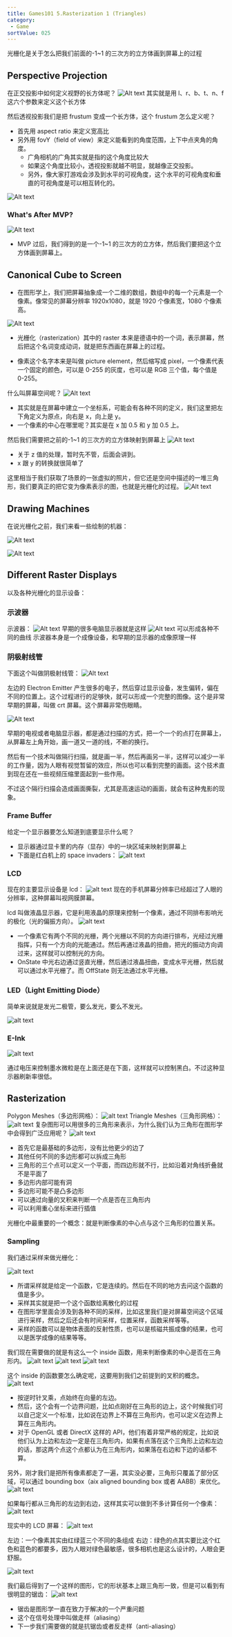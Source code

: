 ```yaml
---
title: Games101 5.Rasterization 1 (Triangles)
category:
 - Game
sortValue: 025
---
```


光栅化是关于怎么把我们前面的-1~1 的三次方的立方体画到屏幕上的过程

## Perspective Projection

在正交投影中如何定义视野的长方体呢？
![Alt text](image.png)
其实就是用 l、r、b、t、n、f 这六个参数来定义这个长方体

然后透视投影我们是把 frustum 变成一个长方体，这个 frustum 怎么定义呢？

- 首先用 aspect ratio 来定义宽高比
- 另外用 fovY（field of view）来定义能看到的角度范围，上下中点夹角的角度。
  - 广角相机的广角其实就是指的这个角度比较大
  - 如果这个角度比较小，透视投影就越不明显，就越像正交投影。
  - 另外，像大家打游戏会涉及到水平的可视角度，这个水平的可视角度和垂直的可视角度是可以相互转化的。

![Alt text](image-1.png)

### What's After MVP?

![Alt text](image-2.png)

- MVP 过后，我们得到的是一个-1~1 的三次方的立方体，然后我们要把这个立方体画到屏幕上。

## Canonical Cube to Screen

- 在图形学上，我们把屏幕抽象成一个二维的数组，数组中的每一个元素是一个像素。像常见的屏幕分辨率 1920x1080，就是 1920 个像素宽，1080 个像素高。

![Alt text](image-3.png)

- 光栅化（rasterization）其中的 raster 本来是德语中的一个词，表示屏幕，然后把这个名词变成动词，就是把东西画在屏幕上的过程。

- 像素这个名字本来是叫做 picture element，然后缩写成 pixel，一个像素代表一个固定的颜色，可以是 0-255 的灰度，也可以是 RGB 三个值，每个值是 0-255。

什么叫屏幕空间呢？
![Alt text](image-5.png)

- 其实就是在屏幕中建立一个坐标系，可能会有各种不同的定义，我们这里把左下角定义为原点，向右是 x，向上是 y。
- 一个像素的中心在哪里呢？其实是在 x 加 0.5 和 y 加 0.5 上。

然后我们需要把之前的-1~1 的三次方的立方体映射到屏幕上
![Alt text](image-4.png)

- 关于 z 值的处理，暂时先不管，后面会讲到。
- x 跟 y 的转换就很简单了

这里相当于我们获取了场景的一张虚拟的照片，但它还是空间中描述的一堆三角形，我们要真正的把它变为像素表示的图，也就是光栅化的过程。
![Alt text](image-6.png)

## Drawing Machines

在说光栅化之前，我们来看一些绘制的机器：

![Alt text](image-7.png)

![Alt text](image-8.png)

## Different Raster Displays

以及各种光栅化的显示设备：

### 示波器

示波器：
![Alt text](image-9.png)
早期的很多电脑显示器就是这样
![Alt text](image-10.png)
可以形成各种不同的曲线
示波器本身是一个成像设备，和早期的显示器的成像原理一样

### 阴极射线管

下面这个叫做阴极射线管：
![Alt text](image-11.png)

左边的 Electron Emitter 产生很多的电子，然后穿过显示设备，发生偏转，偏在不同的位置上。这个过程进行的足够快，就可以形成一个完整的图像。这个是非常早期的屏幕，叫做 crt 屏幕。这个屏幕非常伤眼睛。

![Alt text](image-12.png)

早期的电视或者电脑显示器，都是通过扫描的方式，把一个一个的点打在屏幕上，从屏幕左上角开始，画一道又一道的线，不断的换行。

然后有一个技术叫做隔行扫描，就是画一半，然后再画另一半，这样可以减少一半的工作量，因为人眼有视觉暂留的效应，所以也可以看到完整的画面。这个技术直到现在还在一些视频压缩里面起到一些作用。

不过这个隔行扫描会造成画面撕裂，尤其是高速运动的画面，就会有这种鬼影的现象。

### Frame Buffer

给定一个显示器要怎么知道到底要显示什么呢？

- 显示器通过显卡里的内存（显存）中的一块区域来映射到屏幕上
- 下面是红白机上的 space invaders：
  ![alt text](image-13.png)

### LCD

现在的主要显示设备是 lcd：
![alt text](image-14.png)
现在的手机屏幕分辨率已经超过了人眼的分辨率，这种屏幕叫视网膜屏幕。

lcd 叫做液晶显示器，它是利用液晶的原理来控制一个像素，通过不同排布影响光的极化（光的偏振方向）。
![alt text](image-15.png)

- 一个像素它有两个不同的光栅，两个光栅以不同的方向进行排布，光经过光栅指挥，只有一个方向的光能通过。然后再通过液晶的扭曲，把光的振动方向调过来，这样就可以控制光的方向。
- OnState 中光右边通过竖直光栅，然后通过液晶扭曲，变成水平光栅，然后就可以通过水平光栅了。而 OffState 则无法通过水平光栅。

### LED（Light Emitting Diode）

简单来说就是发光二极管，要么发光，要么不发光。

![alt text](image-16.png)

### E-Ink

![alt text](image-17.png)

通过电压来控制墨水微粒是在上面还是在下面，这样就可以控制黑白。不过这种显示器刷新率很低。

## Rasterization

Polygon Meshes（多边形网格）：
![alt text](image-18.png)
Triangle Meshes（三角形网格）：
![alt text](image-19.png)
复杂图形可以用很多的三角形来表示，为什么我们认为三角形在图形学中会得到广泛应用呢？
![alt text](image-20.png)

- 首先它是最基础的多边形，没有比他更少的边了
- 其他任何不同的多边形都可以拆成三角形
- 三角形的三个点可以定义一个平面，而四边形就不行，比如沿着对角线折叠就不是平面了
- 多边形内部可能有洞
- 多边形可能不是凸多边形
- 可以通过向量的叉积来判断一个点是否在三角形内
- 可以利用重心坐标来进行插值

光栅化中最重要的一个概念：就是判断像素的中心点与这个三角形的位置关系。

### Sampling

我们通过采样来做光栅化：

![alt text](image-22.png)

- 所谓采样就是给定一个函数，它是连续的。然后在不同的地方去问这个函数的值是多少。
- 采样其实就是把一个这个函数给离散化的过程
- 在图形学里面会涉及到各种不同的采样，比如这里我们是对屏幕空间这个区域进行采样，然后之后还会有时间采样，位置采样，函数采样等等。
- 采样的函数可以是物体表面的反射性质，也可以是核磁共振成像的结果，也可以是医学成像的结果等等。

我们现在需要做的就是有这么一个 inside 函数，用来判断像素的中心是否在三角形内。
![alt text](image-24.png)
![alt text](image-23.png)
![alt text](image-25.png)

这个 inside 的函数要怎么确定呢，这要用到我们之前提到的叉积的概念。
![alt text](image-26.png)

- 按逆时针叉乘，点始终在向量的左边。
- 然后，这个会有一个边界问题，比如点刚好在三角形的边上，这个时候我们可以自己定义一个标准，比如说在边界上不算在三角形内，也可以定义在边界上算在三角形内。
- 对于 OpenGL 或者 DirectX 这样的 API，他们有着非常严格的规定，比如说他们认为上边和左边一定是在三角形内，如果有点落在这个三角形上边和左边的话，那这两个点这个点都认为在三角形内，如果落在右边和下边的话都不算。

另外，刚才我们是把所有像素都走了一遍，其实没必要，三角形只覆盖了部分区域，可以通过 bounding box（aix aligned bounding box 或者 AABB）来优化。
![alt text](image-27.png)

如果每行都从三角形的左边到右边，这样其实可以做到不多计算任何一个像素：
![alt text](image-28.png)

现实中的 LCD 屏幕：
![alt text](image-29.png)

左边：一个像素其实由红绿蓝三个不同的条组成
右边：绿色的点其实要比这个红色和蓝色的都要多，因为人眼对绿色最敏感，很多相机也是这么设计的，人眼会更舒服。

![alt text](image-31.png)

我们最后得到了一个这样的图形，它的形状基本上跟三角形一致，但是可以看到有很明显的锯齿：
![alt text](image-30.png)

- 锯齿是图形学一直在致力于解决的一个严重问题
- 这个在信号处理中叫做走样（aliasing）
- 下一步我们需要做的就是抗锯齿或者反走样（anti-aliasing）
